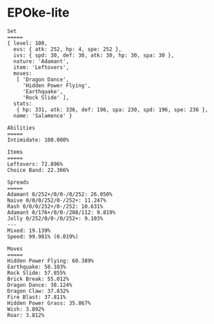 # EPOke-lite

    Set
    =====
    { level: 100,
      evs: { atk: 252, hp: 4, spe: 252 },
      ivs: { spd: 30, def: 30, atk: 30, hp: 30, spa: 30 },
      nature: 'Adamant',
      item: 'Leftovers',
      moves:
       [ 'Dragon Dance',
         'Hidden Power Flying',
         'Earthquake',
         'Rock Slide' ],
      stats:
       { hp: 331, atk: 336, def: 196, spa: 230, spd: 196, spe: 236 },
      name: 'Salamence' }

    Abilities
    =====
    Intimidate: 100.000%

    Items
    =====
    Leftovers: 72.896%
    Choice Band: 22.366%

    Spreads
    =====
    Adamant 0/252+/0/0-/0/252: 26.050%
    Naive 0/0/0/252/0-/252+: 11.247%
    Rash 0/0/0/252+/0-/252: 10.631%
    Adamant 0/176+/0/0-/208/112: 9.819%
    Jolly 0/252/0/0-/0/252+: 9.103%
    ---
    Mixed: 19.139%
    Speed: 99.981% (0.019%)

    Moves
    =====
    Hidden Power Flying: 60.389%
    Earthquake: 58.103%
    Rock Slide: 57.855%
    Brick Break: 55.012%
    Dragon Dance: 38.124%
    Dragon Claw: 37.832%
    Fire Blast: 37.811%
    Hidden Power Grass: 35.867%
    Wish: 3.892%
    Roar: 3.812%
